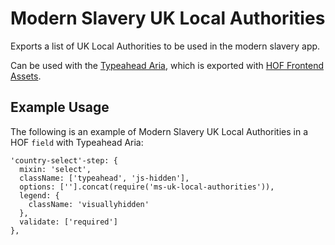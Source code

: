 # Modern Slavery UK Local Authorities

Exports a list of UK Local Authorities to be used in the modern slavery app.

Can be used with the [Typeahead Aria](https://github.com/UKHomeOffice/typeahed-aria), which is exported with [HOF Frontend Assets](https://github.com/UKHomeOfficeForms/hof-frontend-assets).

## Example Usage

The following is an example of Modern Slavery UK Local Authorities in a HOF `field` with Typeahead Aria:
```
'country-select'-step: {
  mixin: 'select',
  className: ['typeahead', 'js-hidden'],
  options: [''].concat(require('ms-uk-local-authorities')),
  legend: {
    className: 'visuallyhidden'
  },
  validate: ['required']
},
```
